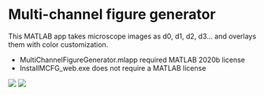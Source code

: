 # Multi-channel figure generator
This MATLAB app takes microscope images as d0, d1, d2, d3... and overlays them with color customization. 

* MultiChannelFigureGenerator.mlapp required MATLAB 2020b license 
* InstallMCFG_web.exe does not require a MATLAB license

![](FluorescentMicroscopyFigureGenerator/Screenshot/Screenshot%201.png)
![](FluorescentMicroscopyFigureGenerator/Screenshot/Screenshot%202.png)
